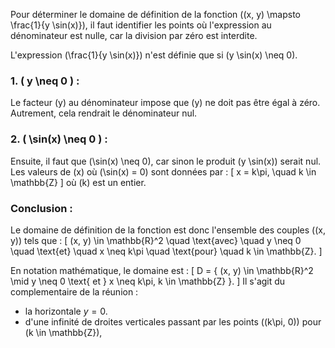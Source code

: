 Pour déterminer le domaine de définition de la fonction \((x, y) \mapsto \frac{1}{y \sin(x)}\), il faut identifier les points où l'expression au dénominateur est nulle, car la division par zéro est interdite.

L'expression \(\frac{1}{y \sin(x)}\) n'est définie que si \(y \sin(x) \neq 0\).

### 1. \( y \neq 0 \) :
Le facteur \(y\) au dénominateur impose que \(y\) ne doit pas être égal à zéro. Autrement, cela rendrait le dénominateur nul.

### 2. \( \sin(x) \neq 0 \) :
Ensuite, il faut que \(\sin(x) \neq 0\), car sinon le produit \(y \sin(x)\) serait nul. Les valeurs de \(x\) où \(\sin(x) = 0\) sont données par :
\[
x = k\pi, \quad k \in \mathbb{Z}
\]
où \(k\) est un entier.

### Conclusion :
Le domaine de définition de la fonction est donc l'ensemble des couples \((x, y)\) tels que :
\[
(x, y) \in \mathbb{R}^2 \quad \text{avec} \quad y \neq 0 \quad \text{et} \quad x \neq k\pi \quad \text{pour} \quad k \in \mathbb{Z}.
\]

En notation mathématique, le domaine est :
\[
D = \{ (x, y) \in \mathbb{R}^2 \mid y \neq 0 \text{ et } x \neq k\pi, k \in \mathbb{Z} \}.
\]
Il s'agit du complementaire de la réunion :

- la horizontale $y=0$.
- d'une infinité de droites verticales passant par les points \((k\pi, 0)\) pour \(k \in
\mathbb{Z}\),
